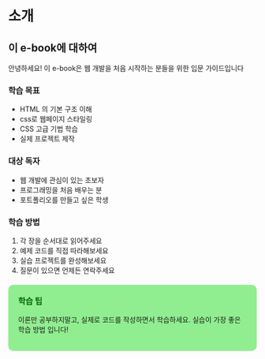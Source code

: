 # 소개

## 이 e-book에 대하여

안녕하세요! 이 e-book은 웹 개발을 처음 시작하는 분들을 위한 입문 가이드입니다

### 학습 목표
- HTML 의 기본 구조 이해
- css로 웹페이지 스타일링
- CSS 고급 기법 학습
- 실제 프로젝트 제작

### 대상 독자
- 웹 개발에 관심이 있는 초보자
- 프로그래밍을 처음 배우는 분
- 포트폴리오를 만들고 싶은 학생

### 학습 방법
 
1. 각 장을 순서대로 읽어주세요
2. 예제 코드를 직접 따라해보세요
3. 실습 프로젝트를 완성해보세요
4. 질문이 있으면 언제든 연락주세요

<div style="background-color:lightgreen; padding: 20px; border-radius: 10px; margin: 20px 0;"><h3 style="margin-top: 0; color: darkgreen;">학습 팁</h3><p>이론만 공부하지말고, 실제로 코드를 작성하면서 학습하세요. 실습이 가장 좋은 학습 방법 입니다!</p>
</div>